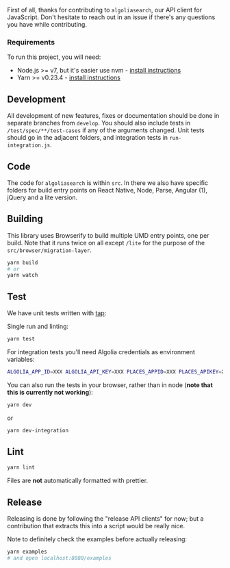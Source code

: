 First of all, thanks for contributing to `algoliasearch`, our API client for JavaScript. Don't hesitate to reach out in an issue if there's any questions you have while contributing.

### Requirements

To run this project, you will need:

- Node.js >= v7, but it's easier use nvm - [install instructions](https://github.com/creationix/nvm#install-script)
- Yarn >= v0.23.4 - [install instructions](https://yarnpkg.com/en/docs/install#alternatives-tab)

## Development

All development of new features, fixes or documentation should be done in separate branches from `develop`. You should also include tests in `/test/spec/**/test-cases` if any of the arguments changed. Unit tests should go in the adjacent folders, and integration tests in `run-integration.js`.

## Code

The code for `algoliasearch` is within `src`. In there we also have specific folders for build entry points on React Native, Node, Parse, Angular (1), jQuery and a lite version.

## Building

This library uses Browserify to build multiple UMD entry points, one per build. Note that it runs twice on all except `/lite` for the purpose of the `src/browser/migration-layer`.

```sh
yarn build
# or
yarn watch
```

## Test

We have unit tests written with [tap](https://github.com/tapjs/node-tap):

Single run and linting:

```sh
yarn test
```

For integration tests you'll need Algolia credentials as environment variables:

```sh
ALGOLIA_APP_ID=XXX ALGOLIA_API_KEY=XXX PLACES_APPID=XXX PLACES_APIKEY=XXX node test/run-integration.js
```

You can also run the tests in your browser, rather than in node (**note that this is currently not working**):

```sh
yarn dev
```

or

```sh
yarn dev-integration
```

## Lint

```sh
yarn lint
```

Files are __not__ automatically formatted with prettier.

## Release

Releasing is done by following the "release API clients" for now; but a contribution that extracts this into a script would be really nice. 

Note to definitely check the examples before actually releasing:

```sh
yarn examples
# and open localhost:8080/examples
```
